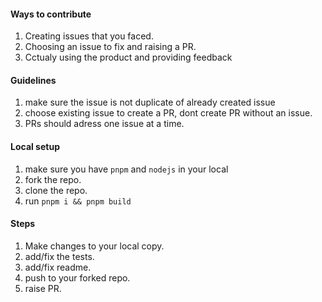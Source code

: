 #### Ways to contribute

1. Creating issues that you faced.
2. Choosing an issue to fix and raising a PR.
3. Cctualy using the product and providing feedback

#### Guidelines

1. make sure the issue is not duplicate of already created issue
2. choose existing issue to create a PR, dont create PR without an issue.
3. PRs should adress one issue at a time.

#### Local setup

1. make sure you have `pnpm` and `nodejs` in your local
2. fork the repo.
3. clone the repo.
4. run `pnpm i && pnpm build`

#### Steps

1. Make changes to your local copy.
2. add/fix the tests.
3. add/fix readme.
4. push to your forked repo.
5. raise PR.

